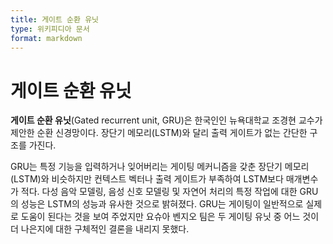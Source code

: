 ```yaml
---
title: 게이트 순환 유닛
type: 위키피디아 문서
format: markdown
---
```


# 게이트 순환 유닛

**게이트 순환 유닛**(Gated recurrent unit, GRU)은 한국인인 뉴욕대학교 조경현 교수가 제안한 순환 신경망이다. 장단기 메모리(LSTM)와 달리 출력 게이트가 없는 간단한 구조를 가진다.

GRU는 특정 기능을 입력하거나 잊어버리는 게이팅 메커니즘을 갖춘 장단기 메모리(LSTM)와 비슷하지만 컨텍스트 벡터나 출력 게이트가 부족하여 LSTM보다 매개변수가 적다. 다성 음악 모델링, 음성 신호 모델링 및 자연어 처리의 특정 작업에 대한 GRU의 성능은 LSTM의 성능과 유사한 것으로 밝혀졌다. GRU는 게이팅이 일반적으로 실제로 도움이 된다는 것을 보여 주었지만 요슈아 벤지오 팀은 두 게이팅 유닛 중 어느 것이 더 나은지에 대한 구체적인 결론을 내리지 못했다.